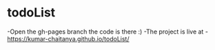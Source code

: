 # todoList
-Open the gh-pages branch the code is there :)
-The project is live at - https://kumar-chaitanya.github.io/todoList/
